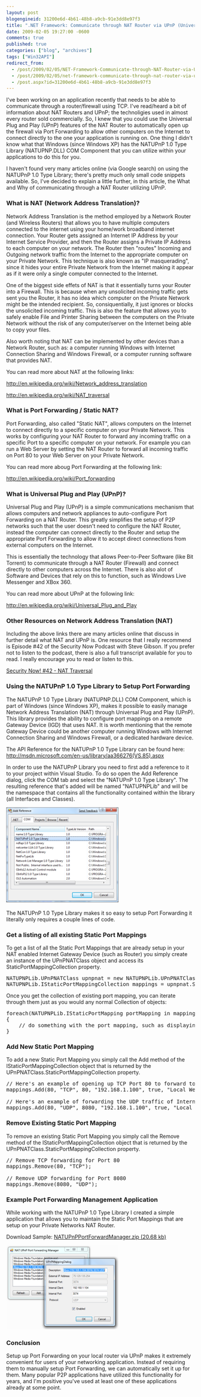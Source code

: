 ```yaml
---
layout: post
blogengineid: 31200e6d-4b61-48b8-a9cb-91e3dd8e97f3
title: ".NET Framework: Communicate through NAT Router via UPnP (Universal Plug and Play)"
date: 2009-02-05 19:27:00 -0600
comments: true
published: true
categories: ["blog", "archives"]
tags: ["Win32API"]
redirect_from: 
  - /post/2009/02/05/NET-Framework-Communicate-through-NAT-Router-via-UPnP
  - /post/2009/02/05/net-framework-communicate-through-nat-router-via-upnp
  - /post.aspx?id=31200e6d-4b61-48b8-a9cb-91e3dd8e97f3
---
```

<!-- more -->

I've been working on an application recently that needs to be able to communicate through a router/firewall using TCP. I've read/heard a bit of information about NAT Routers and UPnP; the technoligies used in almost every router sold commercially. So, I knew that you could use the Universal Plug and Play (UPnP) features of the NAT Router to automatically open up the firewall via Port Forwarding to allow other computers on the Internet to connect directly to the one your application is running on. One thing I didn't know what that Windows (since Windows XP) has the NATUPnP 1.0 Type Library (NATUPNP.DLL) COM Component that you can utilize within your applications to do this for you.

I haven't found very many articles online (via Google search) on using the NATUPnP 1.0 Type Library; there's pretty much only small code snippets available. So, I've decided to explain a little further, in this article, the What and Why of communicating through a NAT Router utilizing UPnP.
<h3>What is NAT (Network Address Translation)?</h3>

Network Address Translation is the method employed by a Network Router (and Wireless Routers) that allows you to have multiple computers connected to the internet using your home/work broadband internet connection. Your Router gets assigned an Internet IP Address by your Internet Service Provider, and then the Router assigns a Private IP Address to each computer on your network. The Router then "routes" Incoming and Outgoing network traffic from the Internet to the appropriate computer on your Private Network. This technique is also known as "IP masquerading", since it hides your entire Private Network from the Internet making it appear as if it were only a single computer connected to the Internet.

One of the biggest side effets of NAT is that it essentially turns your Router into a Firewall. This is because when any unsolicited incoming traffic gets sent you the Router, it has no idea which computer on the Private Network might be the intended recipient. So, consiquentially, it just ignores or blocks the unsolicited incoming traffic. This is also the feature that allows you to safely enable File and Printer Sharing between the computers on the Private Network without the risk of any computer/server on the Internet being able to copy your files.

Also worth noting that NAT can be implemented by other devices than a Network Router, such as: a computer running Windows with Internet Connection Sharing and Windows Firewall, or a computer running software that provides NAT.

You can read more about NAT at the following links:

<a href="http://en.wikipedia.org/wiki/Network_address_translation">http://en.wikipedia.org/wiki/Network_address_translation</a>

<a href="http://en.wikipedia.org/wiki/NAT_traversal">http://en.wikipedia.org/wiki/NAT_traversal</a>
<h3>What is Port Forwarding / Static NAT?</h3>

Port Forwarding, also called "Static NAT", allows computers on the Internet to connect directly to a specific computer on your Private Network. This works by configuring your NAT Router to forward any incoming traffic on a specific Port to a specific computer on your network. For example you can run a Web Server by setting the NAT Router to forward all incoming traffic on Port 80 to your Web Server on your Private Network.

You can read more aboug Port Forwarding at the following link:

<a href="http://en.wikipedia.org/wiki/Port_forwarding">http://en.wikipedia.org/wiki/Port_forwarding</a>
<h3>What is Universal Plug and Play (UPnP)?</h3>

Universal Plug and Play (UPnP) is a simple communications mechanism that allows computers and network appliances to auto-configure Port Forwarding on a NAT Router. This greatly simplifies the setup of P2P networks such that the user doesn't need to configure the NAT Router, instead the computer can connect directly to the Router and setup the appropriate Port Forwarding to allow it to accept direct connections from external computers on the Internet.

This is essentially the technology that allows Peer-to-Peer Software (like Bit Torrent) to communicate through a NAT Router (Firewall) and connect directly to other computers across the Internet. There is also alot of Software and Devices that rely on this to function, such as Windows Live Messenger and XBox 360.

You can read more about UPnP at the following link:

<a href="http://en.wikipedia.org/wiki/Universal_Plug_and_Play">http://en.wikipedia.org/wiki/Universal_Plug_and_Play</a>
<h3>Other Resources on Network Address Translation (NAT)</h3>

Including the above links there are many articles online that discuss in further detail what NAT and UPnP is. One resource that I really recommend is Episode #42 of the Security Now Podcast with Steve Gibson. If you prefer not to listen to the podcast, there is also a full transcript available for you to read. I really encourage you to read or listen to this.

<a href="http://www.grc.com/securitynow.htm#42">Security Now! #42 - NAT Traversal</a>
<h3>Using the NATUPnP 1.0 Type Library to Setup Port Forwarding</h3>

The NATUPnP 1.0 Type Library (NATUPNP.DLL) COM Component, which is part of Windows (since Windows XP), makes it possible to easily manage Network Address Translation (NAT) through Universal Plug and Play (UPnP). This library provides the ability to configure port mappings on a remote Gateway Device (IGD) that uses NAT. It is worth mentioning that the remote Gateway Device could be another computer running Windows with Internet Connection Sharing and Windows Firewall, or a dedicated hardware device.

The API Reference for the NATUPnP 1.0 Type Library can be found here: <a href="http://msdn.microsoft.com/en-us/library/aa366276(VS.85).aspx">http://msdn.microsoft.com/en-us/library/aa366276(VS.85).aspx</a>

In order to use the NATUPnP Library you need to first add a reference to it to your project within Visual Studio. To do so open the Add Reference dialog, click the COM tab and select the "NATUPnP 1.0 Type Library". The resulting reference that's added will be named "NATUPNPLib" and will be the namespace that contains all the functionality contained within the library (all Interfaces and Classes).

<img src="/images/posts/NATUPNPCOMLibrary_001.png" alt="" /><br /> <br /> The NATUPnP 1.0 Type Library makes it so easy to setup Port Forwarding it literally only requires a couple lines of code.
<h3>Get a listing of all existing Static Port Mappings</h3>

To get a list of all the Static Port Mappings that are already setup in your NAT enabled Internet Gateway Device (such as Router) you simply create an instance of the UPnPNATClass object and access its StaticPortMappingCollection property.
<pre class="brush: c-sharp; first-line: 1; tab-size: 4; toolbar: false; ">NATUPNPLib.UPnPNATClass upnpnat = new NATUPNPLib.UPnPNATClass();
NATUPNPLib.IStaticPortMappingCollection mappings = upnpnat.StaticPortMappingCollection;</pre>

Once you get the collection of existing port mapping, you can iterate through them just as you would any normal Collection of objects:
<pre class="brush: c-sharp; first-line: 1; tab-size: 4; toolbar: false; ">foreach(NATUPNPLib.IStaticPortMapping portMapping in mappings)
{
    // do something with the port mapping, such as displaying it in a listbox
}</pre>
<h3>Add New Static Port Mapping</h3>

To add a new Static Port Mapping you simply call the Add method of the IStaticPortMappingCollection object that is returned by the UPnPNATClass.StaticPortMappingCollection property.
<pre class="brush: c-sharp; first-line: 1; tab-size: 4; toolbar: false; ">// Here's an example of opening up TCP Port 80 to forward to a specific Computer on the Private Network
mappings.Add(80, "TCP", 80, "192.168.1.100", true, "Local Web Server");

// Here's an example of forwarding the UDP traffic of Internet Port 80 to Port 8080 on a Computer on the Private Network
mappings.Add(80, "UDP", 8080, "192.168.1.100", true, "Local Web Server");</pre>
<h3>Remove Existing Static Port Mapping</h3>

To remove an existing Static Port Mapping you simply call the Remove method of the IStaticPortMappingCollection object that is returned by the UPnPNATClass.StaticPortMappingCollection property.
<pre class="brush: c-sharp; first-line: 1; tab-size: 4; toolbar: false; ">// Remove TCP forwarding for Port 80
mappings.Remove(80, "TCP");

// Remove UDP forwarding for Port 8080
mappings.Remove(8080, "UDP");</pre>
<h3>Example Port Forwarding Management Application</h3>

While working with the NATUPnP 1.0 Type Library I created a simple application that allows you to maintain the Static Port Mappings that are setup on your Private Networks NAT Router.

Download Sample: <a href="/file.axd?file=NATUPnPPortForwardManager.zip" rel="enclosure">NATUPnPPortForwardManager.zip (20.68 kb)</a>

<img src="/images/posts/NATUPNPCOMLibrary_002.png" alt="" />
<h3>Conclusion</h3>

Setup up Port Forwarding on your local router via UPnP makes it extremely convenient for users of your networking application. Instead of requiring them to manually setup Port Forwarding, we can automatically set it up for them. Many popular P2P applications have utilized this functionality for years, and I'm positive you've used at least one of these applications already at some point.
